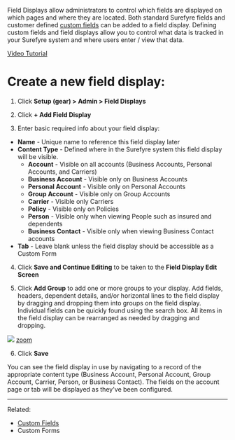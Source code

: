 Field Displays allow administrators to control which fields are displayed on which pages and where they are located. Both standard Surefyre fields and customer defined [custom fields](https://github.com/surefyresystems/Surefyre-Systems/wiki/Custom-Fields) can be added to a field display. Defining custom fields and field displays allow you to control what data is tracked in your Surefyre system and where users enter / view that data.

[Video Tutorial](https://youtu.be/7dMi0jkSBhQ)

# Create a new field display:

1. Click **Setup (gear) > Admin > Field Displays**

2. Click **+ Add Field Display**

3. Enter basic required info about your field display:
* **Name** - Unique name to reference this field display later
* **Content Type** - Defined where in the Surefyre system this field display will be visible.
  * **Account** - Visible on all accounts (Business Accounts, Personal Accounts, and Carriers)
  * **Business Account** - Visible only on Business Accounts
  * **Personal Account** - Visible only on Personal Accounts
  * **Group Account** - Visible only on Group Accounts
  * **Carrier** - Visible only Carriers
  * **Policy** - Visible only on Policies
  * **Person** - Visible only when viewing People such as insured and dependents
  * **Business Contact** - Visible only when viewing Business Contact accounts
* **Tab** - Leave blank unless the field display should be accessible as a Custom Form

4. Click **Save and Continue Editing** to be taken to the **Field Display Edit Screen**

5. Click **Add Group** to add one or more groups to your display. Add fields, headers, dependent details, and/or horizontal lines to the field display by dragging and dropping them into groups on the field display. Individual fields can be quickly found using the search box. All items in the field display can be rearranged as needed by dragging and dropping. 

![](https://user-images.githubusercontent.com/31252743/36081994-491ebe0e-0f5a-11e8-82e9-348b9e84799e.png)
[zoom](https://user-images.githubusercontent.com/31252743/36081994-491ebe0e-0f5a-11e8-82e9-348b9e84799e.png)

6. Click **Save**

You can see the field display in use by navigating to a record of the appropriate content type (Business Account, Personal Account, Group Account, Carrier, Person, or Business Contact). The fields on the account page or tab will be displayed as they've been configured.

***

Related:
* [Custom Fields](https://github.com/surefyresystems/Surefyre-Systems/wiki/Custom-Fields)
* Custom Forms